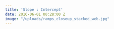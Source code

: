 ```yaml
---
title: 'Slope : Intercept'
date: 2016-06-01 00:28:00 Z
image: "/uploads/ramps_closeup_stacked_web.jpg"
---
```



